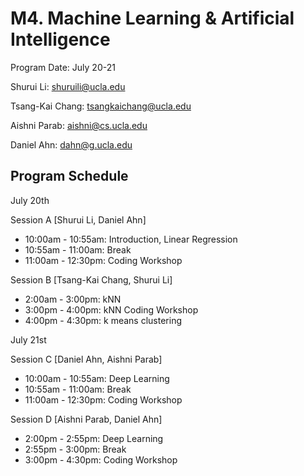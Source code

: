 # M4. Machine Learning & Artificial Intelligence

Program Date: July 20-21

Shurui Li: shuruili@ucla.edu

Tsang-Kai Chang: tsangkaichang@ucla.edu

Aishni Parab: aishni@cs.ucla.edu

Daniel Ahn: dahn@g.ucla.edu

## Program Schedule

July 20th

Session A [Shurui Li, Daniel Ahn]
* 10:00am - 10:55am: Introduction, Linear Regression
* 10:55am - 11:00am: Break
* 11:00am - 12:30pm: Coding Workshop

Session B [Tsang-Kai Chang, Shurui Li]
* 2:00am - 3:00pm: kNN
* 3:00pm - 4:00pm: kNN Coding Workshop
* 4:00pm - 4:30pm: k means clustering

July 21st

Session C [Daniel Ahn, Aishni Parab]
* 10:00am - 10:55am: Deep Learning
* 10:55am - 11:00am: Break
* 11:00am - 12:30pm: Coding Workshop

Session D [Aishni Parab, Daniel Ahn]
* 2:00pm - 2:55pm: Deep Learning 
* 2:55pm - 3:00pm: Break
* 3:00pm - 4:30pm: Coding Workshop


